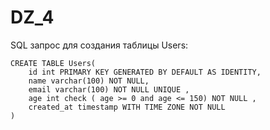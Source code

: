 # DZ_4

SQL запрос для создания таблицы Users:
```
CREATE TABLE Users(
    id int PRIMARY KEY GENERATED BY DEFAULT AS IDENTITY,
    name varchar(100) NOT NULL,
    email varchar(100) NOT NULL UNIQUE ,
    age int check ( age >= 0 and age <= 150) NOT NULL ,
    created_at timestamp WITH TIME ZONE NOT NULL
)
```